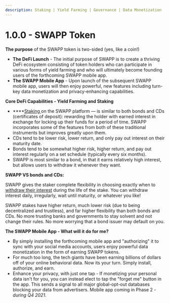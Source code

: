 ```yaml
---
description: Staking | Yield Farming | Governance | Data Monetization
---
```


# 1.0.0 - SWAPP Token

**The purpose** of the SWAPP token is two-sided \(yes, like a coin!\)

* **The DeFi Launch** - The initial purpose of SWAPP is to create a thriving DeFi ecosystem consisting of token holders who can participate in various forms of yield farming and who will ultimately become founding users of the forthcoming SWAPP mobile app.
* **The SWAPP Mobile App** - Upon launch of the subsequent SWAPP mobile app, users will then enjoy powerful, new features including turn-key data monetization and privacy-enhancing capabilities.

**Core DeFi Capabilities - Yield Farming and Staking**

* \*\*\*\*[Staking ](staking.md)on the SWAPP platform — is similar to both bonds and CDs \(certificates of deposit\): rewarding the holder with earned interest in exchange for locking up their funds for a period of time. SWAPP incorporates some of the features from both of these traditional instruments but improves greatly upon them.
* CDs tend to be lower risk, lower return, and only pay out interest on their maturity date.
* Bonds tend to be somewhat higher risk, higher return, and pay out interest regularly on a set schedule \(typically every six months\).
* SWAPP is most similar to a bond, in that it earns relatively high interest, but allows users to withdraw it whenever they want.

**SWAPP VS bonds and CDs:**

SWAPP gives the staker complete flexibility in choosing exactly when to [withdraw their interest]() during the life of the stake. You can withdraw interest daily, irregularly, wait until maturity, or whatever you like!

SWAPP stakes have higher return, much lower risk \(due to being decentralized and trustless\), and far higher flexibility than both bonds and CDs. No more trusting banks and governments to stay solvent and not change their rules. No more worrying that a bond issuer may default on you.

**The SWAPP Mobile App - What will it do for me?**

* By simply installing the forthcoming mobile app and "authorizing" it to sync with your social media accounts, users enjoy powerful data monetization in the form of earning SWAPP tokens.
* For much too long, the tech giants have been earning billions of dollars off of your online behavioral data. Now its your turn. Simply install, authorize, and earn.
* Enhance your privacy, with just one tap - If monetizing your personal data isn't for you, you can instead elect to tap the "forget me" button in the app. This sends a signal to all major global-opt-out databases blocking your data from advertisers. Mobile app coming in Phase 2 - _during Q4 2021_.

